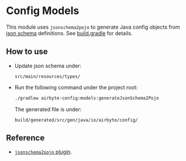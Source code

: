 # Config Models

This module uses `jsonschema2pojo` to generate Java config objects from [json schema](https://json-schema.org/) definitions. See [build.gradle](./build.gradle) for details.

## How to use
- Update json schema under:
  ```
  src/main/resources/types/
  ```
- Run the following command under the project root:
  ```sh
  ./gradlew airbyte-config:models:generateJsonSchema2Pojo
  ```
  The generated file is under:
  ```
  build/generated/src/gen/java/io/airbyte/config/
  ```

## Reference
- [`jsonschema2pojo` plugin](https://github.com/joelittlejohn/jsonschema2pojo/tree/master/jsonschema2pojo-gradle-plugin).
